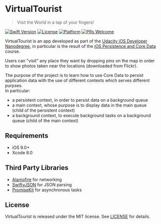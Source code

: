 # VirtualTourist
> Visit the World in a tap of your fingers!

[![Swift Version][swift-image]][swift-url]
[![License][license-image]][license-url]
[![Platform][platform-image]][platform-url]
[![PRs Welcome][prswelcome-image]][prswelcome-url]

VirtualTourist is an app developed as part of the [Udacity iOS Developer Nanodegree](https://www.udacity.com/course/ios-developer-nanodegree-nd003), in particular is the result of the [iOS Persistence and Core Data](https://www.udacity.com/course/ios-persistence-and-core-data-ud325) course.  
  
Users can "visit" any place they want by dropping pins on the map in order to show photos taken near the locations (downloaded from Flickr).    
  
The purpose of the project is to learn how to use Core Data to persist application data with the use of different contexts which serves different purpses.  
In particular:  
- a persistent context, in order to persist data on a background queue
- a main context, whose purpose is to display data in the main queue (child of the persistent context)
- a background context, to execute background tasks on a background queue (child of the main context)

## Requirements
- iOS 9.0+
- Xcode 8.0

## Third Party Libraries
- [Alamofire](https://github.com/Alamofire/Alamofire) for networking
- [SwiftyJSON](https://github.com/SwiftyJSON/SwiftyJSON) for JSON parsing
- [PromiseKit](https://github.com/mxcl/PromiseKit) for asynchronous tasks

## License
VirtualTourist is released under the MIT license. See [LICENSE](LICENSE) for details.

[swift-image]:https://img.shields.io/badge/swift-3.0-orange.svg
[swift-url]: https://swift.org/
[license-image]:https://img.shields.io/badge/License-MIT-blue.svg
[license-url]: LICENSE
[platform-image]:https://img.shields.io/cocoapods/p/LFAlertController.svg?style=flat
[platform-url]:https://cocoapods.org/pods/LFAlertController
[prswelcome-image]:https://img.shields.io/badge/PRs-welcome-brightgreen.svg?style=flat-square
[prswelcome-url]:https://makeapullrequest.com
